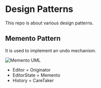 # Design Patterns
This repo is about various design patterns.

## Memento Pattern
It is used to implement an undo mechanism.

![Memento UML](../images/memento_UML.PNG)

* Editor = Originator
* EditorState = Memento
* History = CareTaker


